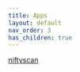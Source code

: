 ```yaml
---
title: Apps
layout: default
nav_order: 3
has_children: true
---
```


[niftyscan](../apps/niftyscan/)
